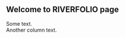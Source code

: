 ## Welcome to RIVERFOLIO page


<div class="row">
  <div class="col-md-8" markdown="1">
  Some text.
  </div>
  <div class="col-md-4" markdown="1">
  Another column text.
  </div>
</div>
